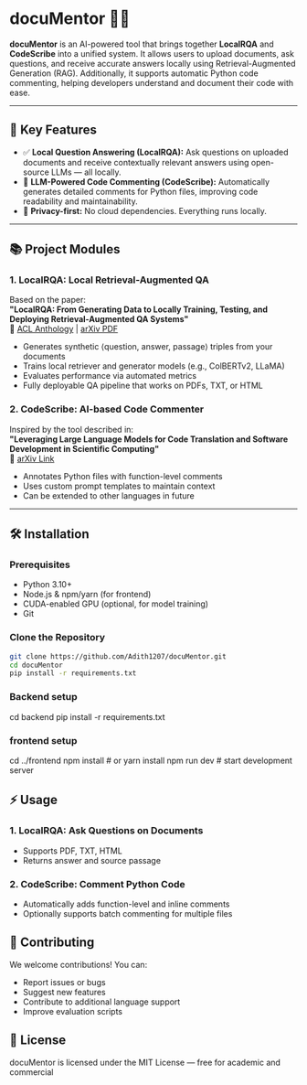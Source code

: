 # docuMentor 🧠📄

**docuMentor** is an AI-powered tool that brings together **LocalRQA** and **CodeScribe** into a unified system. It allows users to upload documents, ask questions, and receive accurate answers locally using Retrieval-Augmented Generation (RAG). Additionally, it supports automatic Python code commenting, helping developers understand and document their code with ease.

---

## 🚀 Key Features

- ✅ **Local Question Answering (LocalRQA):** Ask questions on uploaded documents and receive contextually relevant answers using open-source LLMs — all locally.
- 🧠 **LLM-Powered Code Commenting (CodeScribe):** Automatically generates detailed comments for Python files, improving code readability and maintainability.
- 🔐 **Privacy-first:** No cloud dependencies. Everything runs locally.

---

## 📚 Project Modules

### 1. LocalRQA: Local Retrieval-Augmented QA

Based on the paper:  
**"LocalRQA: From Generating Data to Locally Training, Testing, and Deploying Retrieval-Augmented QA Systems"**  
📎 [ACL Anthology](https://aclanthology.org/2024.acl-demos.14/) | [arXiv PDF](https://arxiv.org/pdf/2403.00982.pdf)

- Generates synthetic ⟨question, answer, passage⟩ triples from your documents
- Trains local retriever and generator models (e.g., ColBERTv2, LLaMA)
- Evaluates performance via automated metrics
- Fully deployable QA pipeline that works on PDFs, TXT, or HTML

### 2. CodeScribe: AI-based Code Commenter

Inspired by the tool described in:  
**"Leveraging Large Language Models for Code Translation and Software Development in Scientific Computing"**  
📎 [arXiv Link](https://arxiv.org/abs/2410.24119)

- Annotates Python files with function-level comments
- Uses custom prompt templates to maintain context
- Can be extended to other languages in future

---

## 🛠️ Installation

### Prerequisites

- Python 3.10+
- Node.js & npm/yarn (for frontend)
- CUDA-enabled GPU (optional, for model training)
- Git

### Clone the Repository

```bash
git clone https://github.com/Adith1207/docuMentor.git
cd docuMentor
pip install -r requirements.txt
```

### Backend setup

cd backend
pip install -r requirements.txt

### frontend setup

cd ../frontend
npm install # or yarn install
npm run dev # start development server

## ⚡ Usage

### 1. LocalRQA: Ask Questions on Documents

- Supports PDF, TXT, HTML
- Returns answer and source passage

### 2. CodeScribe: Comment Python Code

- Automatically adds function-level and inline comments
- Optionally supports batch commenting for multiple files

## 🤝 Contributing

We welcome contributions! You can:

- Report issues or bugs
- Suggest new features
- Contribute to additional language support
- Improve evaluation scripts

## 📜 License

docuMentor is licensed under the MIT License — free for academic and commercial
